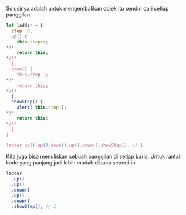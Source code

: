 Solusinya adalah untuk mengembalikan objek itu sendiri dari setiap panggilan.

```js run demo
let ladder = {
  step: 0,
  up() {
    this.step++;
*!*
    return this;
*/!*
  },
  down() {
    this.step--;
*!*
    return this;
*/!*
  },
  showStep() {
    alert( this.step );
*!*
    return this;
*/!*
  }
}

ladder.up().up().down().up().down().showStep(); // 1
```

Kita juga bisa menuliskan sebuah panggilan di setiap baris. Untuk rantai kode yang panjang jadi lebih mudah dibaca seperti ini:

```js
ladder
  .up()
  .up()
  .down()
  .up()
  .down()
  .showStep(); // 1
```
